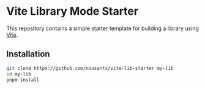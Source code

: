 # Vite Library Mode Starter

This repository contains a simple starter template for building a library using [Vite](https://vitejs.dev).

## Installation

```bash
git clone https://github.com/nousantx/vite-lib-starter my-lib
cd my-lib
pnpm install
```
